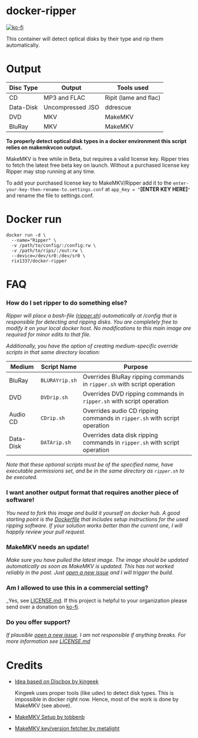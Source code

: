 # docker-ripper

[![ko-fi](https://www.ko-fi.com/img/githubbutton_sm.svg)](https://ko-fi.com/J3J4Y2R6)

This container will detect optical disks by their type and rip them automatically.

# Output
Disc Type | Output | Tools used
---|---|---
CD | MP3 and FLAC | Ripit (lame and flac)
Data-Disk | Uncompressed .ISO | ddrescue
DVD | MKV | MakeMKV
BluRay | MKV | MakeMKV

**To properly detect optical disk types in a docker environment this script relies on makemkvcon output.**

MakeMKV is free while in Beta, but requires a valid license key. Ripper tries to fetch the latest free beta key on launch. Without a purchased license key Ripper may stop running at any time.

To add your purchased license key to MakeMKV/Ripper add it to the `enter-your-key-then-rename-to.settings.conf` at `app_Key = "`**[ENTER KEY HERE]**`"` and rename the file to settings.conf.

# Docker run

```
docker run -d \
  --name="Ripper" \
  -v /path/to/config/:/config:rw \
  -v /path/to/rips/:/out:rw \
  --device=/dev/sr0:/dev/sr0 \
  rix1337/docker-ripper
  ```

# FAQ

### How do I set ripper to do something else?

_Ripper will place a bash-file ([ripper.sh](https://github.com/rix1337/docker-ripper/blob/master/root/ripper/ripper.sh)) automatically at /config that is responsible for detecting and ripping disks. You are completely free to modify it on your local docker host. No modifications to this main image are required for minor edits to that file._

_Additionally, you have the option of creating medium-specific override scripts in that same directory location:_

Medium | Script Name | Purpose
--- | --- | ---
BluRay | `BLURAYrip.sh` | Overrides BluRay ripping commands in `ripper.sh` with script operation
DVD | `DVDrip.sh` | Overrides DVD ripping commands in `ripper.sh` with script operation
Audio CD | `CDrip.sh` | Overrides audio CD ripping commands in `ripper.sh` with script operation
Data-Disk | `DATArip.sh` | Overrides data disk ripping commands in `ripper.sh` with script operation

_Note that these optional scripts must be of the specified name, have executable permissions set, and be in the same directory as `ripper.sh` to be executed._

### I want another output format that requires another piece of software!

_You need to fork this image and build it yourself on docker hub. A good starting point is the [Dockerfile](https://github.com/rix1337/docker-ripper/blob/master/Dockerfile#L30) that includes setup instructions for the used ripping software.
If your solution works better than the current one, I will happily review your pull request._

### MakeMKV needs an update!

_Make sure you have pulled the latest image. The image should be updated automatically as soon as MakeMKV is updated. This has not worked reliably in the past. Just [open a new issue](https://github.com/rix1337/docker-ripper/issues/new) and I will trigger the build._

### Am I allowed to use this in a commercial setting?

_Yes, see [LICENSE.md](https://github.com/rix1337/docker-ripper/blob/master/LICENSE.md).
If this project is helpful to your organization please send over a donation on [ko-fi](https://ko-fi.com/J3J4Y2R6).

### Do you offer support?

_If plausible [open a new issue](https://github.com/rix1337/docker-ripper/issues/new). I am not responsible if anything breaks. For more information see [LICENSE.md](https://github.com/rix1337/docker-ripper/blob/master/LICENSE.md)_

# Credits
- [Idea based on Discbox by kingeek](http://kinggeek.co.uk/projects/item/61-discbox-linux-bash-script-to-automatically-rip-cds-dvds-and-blue-ray-with-multiple-optical-drives-and-no-user-intervention)

  Kingeek uses proper tools (like udev) to detect disk types. This is impossible in docker right now. Hence, most of the work is done by MakeMKV (see above).

- [MakeMKV Setup by tobbenb](https://github.com/tobbenb/docker-containers)

- [MakeMKV key/version fetcher by metalight](http://blog.metalight.dk/2016/03/makemkv-wrapper-with-auto-updater.html)
